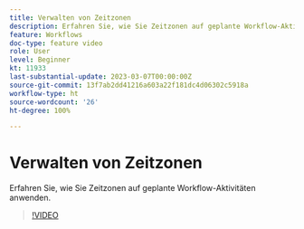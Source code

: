 ```yaml
---
title: Verwalten von Zeitzonen
description: Erfahren Sie, wie Sie Zeitzonen auf geplante Workflow-Aktivitäten anwenden.
feature: Workflows
doc-type: feature video
role: User
level: Beginner
kt: 11933
last-substantial-update: 2023-03-07T00:00:00Z
source-git-commit: 13f7ab2dd41216a603a22f181dc4d06302c5918a
workflow-type: ht
source-wordcount: '26'
ht-degree: 100%

---
```



# Verwalten von Zeitzonen

Erfahren Sie, wie Sie Zeitzonen auf geplante Workflow-Aktivitäten anwenden.

>[!VIDEO](https://video.tv.adobe.com/v/3416040?quality=12&learn=on)
